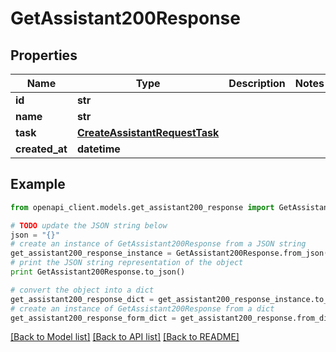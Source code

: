 # GetAssistant200Response


## Properties
Name | Type | Description | Notes
------------ | ------------- | ------------- | -------------
**id** | **str** |  | 
**name** | **str** |  | 
**task** | [**CreateAssistantRequestTask**](CreateAssistantRequestTask.md) |  | 
**created_at** | **datetime** |  | 

## Example

```python
from openapi_client.models.get_assistant200_response import GetAssistant200Response

# TODO update the JSON string below
json = "{}"
# create an instance of GetAssistant200Response from a JSON string
get_assistant200_response_instance = GetAssistant200Response.from_json(json)
# print the JSON string representation of the object
print GetAssistant200Response.to_json()

# convert the object into a dict
get_assistant200_response_dict = get_assistant200_response_instance.to_dict()
# create an instance of GetAssistant200Response from a dict
get_assistant200_response_form_dict = get_assistant200_response.from_dict(get_assistant200_response_dict)
```
[[Back to Model list]](../README.md#documentation-for-models) [[Back to API list]](../README.md#documentation-for-api-endpoints) [[Back to README]](../README.md)


